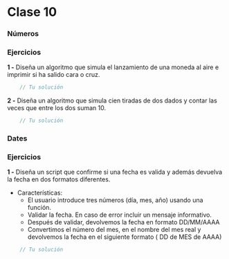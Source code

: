 # Clase 10

### Números

### Ejercicios

**1 -** Diseña un algoritmo que simula el lanzamiento de una moneda al aire e imprimir si ha salido cara o cruz.

```javascript
    // Tu solución
```

**2 -** Diseña un algoritmo que  simula cien tiradas de dos dados y contar las veces que entre los dos suman 10.

```javascript
    // Tu solución
```

### Dates

### Ejercicios

**1 -** Diseña un script que confirme si una fecha es valida y además devuelva la fecha en dos formatos diferentes.
- Características:
	- El usuario introduce tres números (día, mes, año) usando una función.
	- Validar la fecha. En caso de error incluir un mensaje informativo.
	- Después de validar, devolvemos la fecha en formato DD/MM/AAAA
	- Convertimos el número del mes, en el nombre del mes real y devolvemos la fecha en el siguiente formato ( DD de MES de AAAA)

```javascript
    // Tu solución
```
